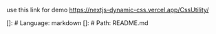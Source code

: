 use this link for demo https://nextjs-dynamic-css.vercel.app/CssUtility/

[]: # Language: markdown
[]: # Path: README.md